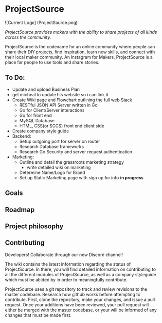# ProjectSource

![Current Logo] (ProjectSource.png)

*ProjectSource provides makers with the ability to share projects of all kinds across the community.*

ProjectSource is the codename for an online community where people can share their DIY projects, find inspiration, learn new skills, and connect with their local maker community. An Instagram for Makers, ProjectSource is a place for people to use tools and share stories.

## To Do:
- Update and upload Business Plan
- get micheal to update his website so i can link it
- Create Wiki page and Flowchart outlining the full web Stack
    - RESTful JSON API Server written in Go
    - Go for Client/Server interactions
    - Go for front end
    - MySQL Database
    - HTML, CSS(or SCCS) front end client side
- Create company style guide
- Backend:
    - Setup outgoing port for server on router
    - Research Database frameworks
    - Research Go Security and server request authentication
- Marketing:
    - Outline and detail the grassroots marketing strategy
        - write detailed wiki on marketing
    - Determine Name/Logo for Brand
    - Set up Static Marketing page with sign up for info **in progress**
   
## Goals

## Roadmap

## Project philosophy

## Contributing

Developers! Collaborate through our new Discord channel!

The wiki contains the latest information regarding the status of ProjectSource. In there, you will find detailed information on contributing to all the different modules of ProjectSource, as well as a company styleguide which must be abided by in order to meaningfully contribute.

ProjectSource uses a git repository to track and review revisions to the master codebase. Research how github works before attempting to contribute. First, clone the repository, make your changes, and issue a pull request. Once your additions have been reviewed, your pull request will either be merged with the master codebase, or your will be informed of any changes that must be made first.
